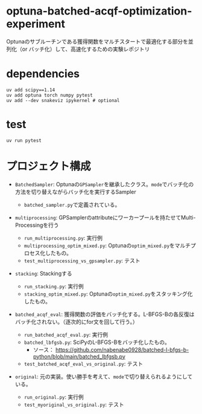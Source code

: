 # optuna-batched-acqf-optimization-experiment
Optunaのサブルーチンである獲得関数をマルチスタートで最適化する部分を並列化（or バッチ化）して、高速化するための実験レポジトリ

# dependencies
```
uv add scipy==1.14
uv add optuna torch numpy pytest
uv add --dev snakeviz ipykernel # optional
```

# test
```
uv run pytest
```

# プロジェクト構成

- `BatchedSampler`: Optunaの`GPSampler`を継承したクラス。`mode`でバッチ化の方法を切り替えながらバッチ化を実行するSampler
    - `batched_sampler.py`で定義されている。

- `multiprocessing`: GPSamplerのattributeにワーカープールを持たせてMulti-Processingを行う
    - `run_multiprocessing.py`: 実行例
    - `multiprocessing_optim_mixed.py`: Optunaの`optim_mixed.py`をマルチプロセス化したもの。
    - `test_multiprocessing_vs_gpsampler.py`: テスト
- `stacking`: Stackingする
    - `run_stacking.py`: 実行例
    - `stacking_optim_mixed.py`: Optunaの`optim_mixed.py`をスタッキング化したもの。
- `batched_acqf_eval`: 獲得関数の評価をバッチ化する。L-BFGS-Bの各反復はバッチ化されない。（逐次的にfor文を回して行う。）
    - `run_batched_acqf_eval.py`: 実行例
    - `batched_lbfgsb.py`: SciPyのL-BFGS-Bをバッチ化したもの。
        - ソース： https://github.com/nabenabe0928/batched-l-bfgs-b-python/blob/main/batched_lbfgsb.py
    - `test_batched_acqf_eval_vs_original.py`: テスト
- `original`: 元の実装。使い勝手を考えて、`mode`で切り替えられるようにしている。
    - `run_original.py`: 実行例
    - `test_myoriginal_vs_original.py`: テスト
